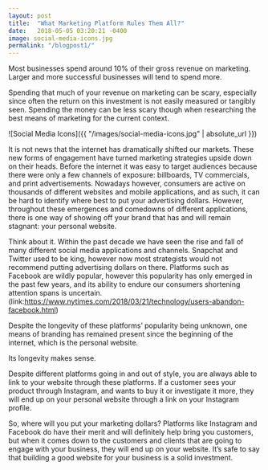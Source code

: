 ```yaml
---
layout: post
title:  "What Marketing Platform Rules Them All?"
date:   2018-05-05 03:20:21 -0400
image: social-media-icons.jpg
permalink: "/blogpost1/"
---
```



Most businesses spend around 10% of their gross revenue on marketing. Larger and more successful businesses will tend to spend more.

Spending that much of your revenue on marketing can be scary, especially since often the return on this investment is not easily measured or tangibly seen. Spending the money can be less scary though when researching the best means of marketing for the current context.

![Social Media Icons]({{ "/images/social-media-icons.jpg" | absolute_url }})

It is not news that the internet has dramatically shifted our markets. These new forms of engagement have turned marketing strategies upside down on their heads. Before the internet it was easy to target audiences because there were only a few channels of exposure: billboards, TV commercials, and print advertisements. Nowadays however, consumers are active on thousands of different websites and mobile applications, and as such, it can be hard to identify where best to put your advertising dollars. However, throughout these emergences and comedowns of different applications, there is one way of showing off your brand that has and will remain stagnant: your personal website.

Think about it. Within the past decade we have seen the rise and fall of many different social media applications and channels. Snapchat and Twitter used to be king, however now most strategists would not recommend putting advertising dollars on there. Platforms such as Facebook are wildly popular, however this popularity has only emerged in the past few years, and its ability to endure our consumers shortening attention spans is uncertain. (link:https://www.nytimes.com/2018/03/21/technology/users-abandon-facebook.html)

Despite the longevity of these platforms’ popularity being unknown, one means of branding has remained present since the beginning of the internet, which is the personal website.

Its longevity makes sense.

Despite different platforms going in and out of style, you are always able to link to your website through these platforms. If a customer sees your product through Instagram, and wants to buy it or investigate it more, they will end up on your personal website through a link on your Instagram profile.

So, where will you put your marketing dollars? Platforms like Instagram and Facebook do have their merit and will definitely help bring you customers, but when it comes down to the customers and clients that are going to engage with your business, they will end up on your website. It’s safe to say that building a good website for your business is a solid investment. 

